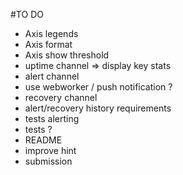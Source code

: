 #TO DO

+ Axis legends
+ Axis format
+ Axis show threshold
+ uptime channel => display key stats
+ alert channel
+ use webworker / push notification ?
+ recovery channel
+ alert/recovery history requirements
+ tests alerting
+ tests ?
+ README
+ improve hint
+ submission